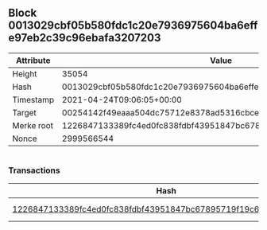 ## Block 0013029cbf05b580fdc1c20e7936975604ba6effe97eb2c39c96ebafa3207203

Attribute | Value
--- | ---
Height | 35054
Hash | 0013029cbf05b580fdc1c20e7936975604ba6effe97eb2c39c96ebafa3207203
Timestamp | 2021-04-24T09:06:05+00:00
Target | 00254142f49eaaa504dc75712e8378ad5316cbcead634704b3734b6271167cc4
Merke root | 1226847133389fc4ed0fc838fdbf43951847bc67895719f19c6462ca6f3fd187
Nonce | 2999566544

```

```

### Transactions

Hash | Amount
--- | ---
[1226847133389fc4ed0fc838fdbf43951847bc67895719f19c6462ca6f3fd187](1226847133389fc4ed0fc838fdbf43951847bc67895719f19c6462ca6f3fd187.md) | 10.00000000 SKEPTI 
